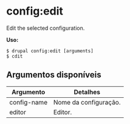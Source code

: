 # config:edit
Edit the selected configuration.

**Uso:**
```
$ drupal config:edit [arguments]
$ cdit  
```

## Argumentos disponíveis
Argumento | Detalhes
---------|-------------
config-name | Nome da configuração.
editor | Editor.
